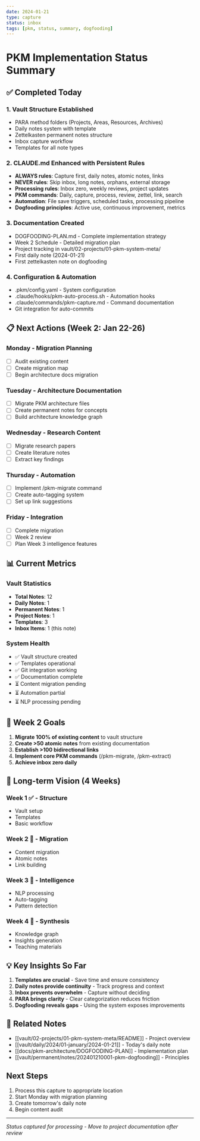 ```yaml
---
date: 2024-01-21
type: capture
status: inbox
tags: [pkm, status, summary, dogfooding]
---
```


# PKM Implementation Status Summary

## ✅ Completed Today

### 1. Vault Structure Established
- PARA method folders (Projects, Areas, Resources, Archives)
- Daily notes system with template
- Zettelkasten permanent notes structure
- Inbox capture workflow
- Templates for all note types

### 2. CLAUDE.md Enhanced with Persistent Rules
- **ALWAYS rules**: Capture first, daily notes, atomic notes, links
- **NEVER rules**: Skip inbox, long notes, orphans, external storage
- **Processing rules**: Inbox zero, weekly reviews, project updates
- **PKM commands**: Daily, capture, process, review, zettel, link, search
- **Automation**: File save triggers, scheduled tasks, processing pipeline
- **Dogfooding principles**: Active use, continuous improvement, metrics

### 3. Documentation Created
- DOGFOODING-PLAN.md - Complete implementation strategy
- Week 2 Schedule - Detailed migration plan
- Project tracking in vault/02-projects/01-pkm-system-meta/
- First daily note (2024-01-21)
- First zettelkasten note on dogfooding

### 4. Configuration & Automation
- .pkm/config.yaml - System configuration
- .claude/hooks/pkm-auto-process.sh - Automation hooks
- .claude/commands/pkm-capture.md - Command documentation
- Git integration for auto-commits

## 📋 Next Actions (Week 2: Jan 22-26)

### Monday - Migration Planning
- [ ] Audit existing content
- [ ] Create migration map
- [ ] Begin architecture docs migration

### Tuesday - Architecture Documentation  
- [ ] Migrate PKM architecture files
- [ ] Create permanent notes for concepts
- [ ] Build architecture knowledge graph

### Wednesday - Research Content
- [ ] Migrate research papers
- [ ] Create literature notes
- [ ] Extract key findings

### Thursday - Automation
- [ ] Implement /pkm-migrate command
- [ ] Create auto-tagging system
- [ ] Set up link suggestions

### Friday - Integration
- [ ] Complete migration
- [ ] Week 2 review
- [ ] Plan Week 3 intelligence features

## 📊 Current Metrics

### Vault Statistics
- **Total Notes**: 12
- **Daily Notes**: 1
- **Permanent Notes**: 1
- **Project Notes**: 1
- **Templates**: 3
- **Inbox Items**: 1 (this note)

### System Health
- ✅ Vault structure created
- ✅ Templates operational
- ✅ Git integration working
- ✅ Documentation complete
- ⏳ Content migration pending
- ⏳ Automation partial
- ⏳ NLP processing pending

## 🎯 Week 2 Goals

1. **Migrate 100% of existing content** to vault structure
2. **Create >50 atomic notes** from existing documentation
3. **Establish >100 bidirectional links**
4. **Implement core PKM commands** (/pkm-migrate, /pkm-extract)
5. **Achieve inbox zero daily**

## 🚀 Long-term Vision (4 Weeks)

### Week 1 ✅ - Structure
- Vault setup
- Templates
- Basic workflow

### Week 2 🔄 - Migration
- Content migration
- Atomic notes
- Link building

### Week 3 📅 - Intelligence
- NLP processing
- Auto-tagging
- Pattern detection

### Week 4 📅 - Synthesis
- Knowledge graph
- Insights generation
- Teaching materials

## 💡 Key Insights So Far

1. **Templates are crucial** - Save time and ensure consistency
2. **Daily notes provide continuity** - Track progress and context
3. **Inbox prevents overwhelm** - Capture without deciding
4. **PARA brings clarity** - Clear categorization reduces friction
5. **Dogfooding reveals gaps** - Using the system exposes improvements

## 🔗 Related Notes
- [[vault/02-projects/01-pkm-system-meta/README]] - Project overview
- [[vault/daily/2024/01-january/2024-01-21]] - Today's daily note
- [[docs/pkm-architecture/DOGFOODING-PLAN]] - Implementation plan
- [[vault/permanent/notes/202401210001-pkm-dogfooding]] - Principles

## Next Steps
1. Process this capture to appropriate location
2. Start Monday with migration planning
3. Create tomorrow's daily note
4. Begin content audit

---

*Status captured for processing - Move to project documentation after review*
